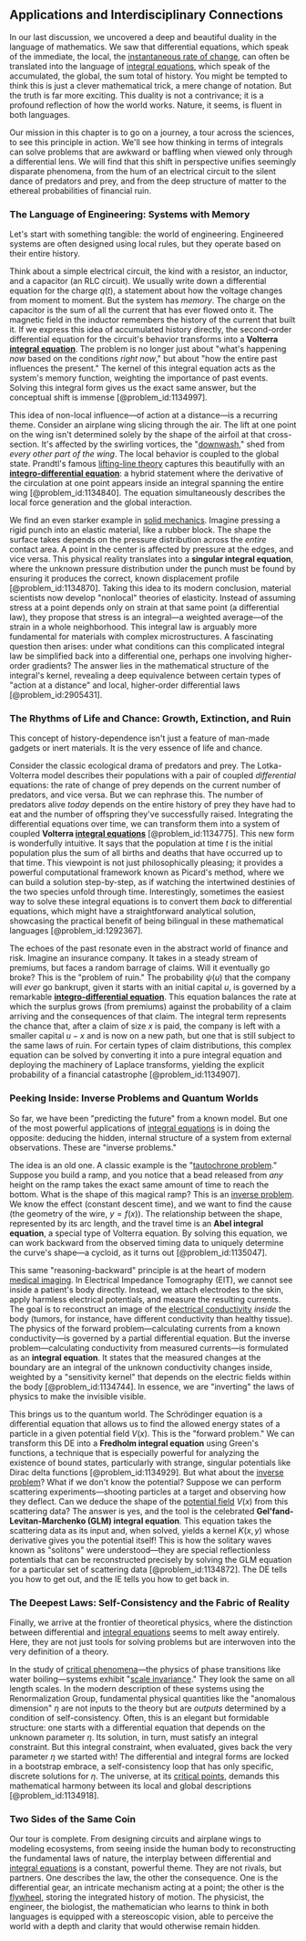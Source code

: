 ## Applications and Interdisciplinary Connections

In our last discussion, we uncovered a deep and beautiful duality in the language of mathematics. We saw that differential equations, which speak of the immediate, the local, the [instantaneous rate of change](@article_id:140888), can often be translated into the language of [integral equations](@article_id:138149), which speak of the accumulated, the global, the sum total of history. You might be tempted to think this is just a clever mathematical trick, a mere change of notation. But the truth is far more exciting. This duality is not a contrivance; it is a profound reflection of how the world works. Nature, it seems, is fluent in both languages.

Our mission in this chapter is to go on a journey, a tour across the sciences, to see this principle in action. We'll see how thinking in terms of integrals can solve problems that are awkward or baffling when viewed only through a differential lens. We will find that this shift in perspective unifies seemingly disparate phenomena, from the hum of an electrical circuit to the silent dance of predators and prey, and from the deep structure of matter to the ethereal probabilities of financial ruin.

### The Language of Engineering: Systems with Memory

Let's start with something tangible: the world of engineering. Engineered systems are often designed using local rules, but they operate based on their entire history.

Think about a simple electrical circuit, the kind with a resistor, an inductor, and a capacitor (an RLC circuit). We usually write down a differential equation for the charge $q(t)$, a statement about how the voltage changes from moment to moment. But the system has *memory*. The charge on the capacitor is the sum of all the current that has ever flowed onto it. The magnetic field in the inductor remembers the history of the current that built it. If we express this idea of accumulated history directly, the second-order differential equation for the circuit's behavior transforms into a **Volterra [integral equation](@article_id:164811)**. The problem is no longer just about "what's happening *now* based on the conditions *right now*," but about "how the entire past influences the present." The kernel of this integral equation acts as the system's memory function, weighting the importance of past events. Solving this integral form gives us the exact same answer, but the conceptual shift is immense [@problem_id:1134997].

This idea of non-local influence—of action at a distance—is a recurring theme. Consider an airplane wing slicing through the air. The lift at one point on the wing isn't determined solely by the shape of the airfoil at that cross-section. It's affected by the swirling vortices, the "[downwash](@article_id:272952)," shed from *every other part of the wing*. The local behavior is coupled to the global state. Prandtl's famous [lifting-line theory](@article_id:180778) captures this beautifully with an **[integro-differential equation](@article_id:175007)**: a hybrid statement where the derivative of the circulation at one point appears inside an integral spanning the entire wing [@problem_id:1134840]. The equation simultaneously describes the local force generation and the global interaction.

We find an even starker example in [solid mechanics](@article_id:163548). Imagine pressing a rigid punch into an elastic material, like a rubber block. The shape the surface takes depends on the pressure distribution across the *entire* contact area. A point in the center is affected by pressure at the edges, and vice versa. This physical reality translates into a **singular integral equation**, where the unknown pressure distribution under the punch must be found by ensuring it produces the correct, known displacement profile [@problem_id:1134870]. Taking this idea to its modern conclusion, material scientists now develop "nonlocal" theories of elasticity. Instead of assuming stress at a point depends only on strain at that same point (a differential law), they propose that stress is an integral—a weighted average—of the strain in a whole neighborhood. This integral law is arguably more fundamental for materials with complex microstructures. A fascinating question then arises: under what conditions can this complicated integral law be simplified back into a differential one, perhaps one involving higher-order gradients? The answer lies in the mathematical structure of the integral's kernel, revealing a deep equivalence between certain types of "action at a distance" and local, higher-order differential laws [@problem_id:2905431].

### The Rhythms of Life and Chance: Growth, Extinction, and Ruin

This concept of history-dependence isn't just a feature of man-made gadgets or inert materials. It is the very essence of life and chance.

Consider the classic ecological drama of predators and prey. The Lotka-Volterra model describes their populations with a pair of coupled *differential* equations: the rate of change of prey depends on the current number of predators, and vice versa. But we can rephrase this. The number of predators alive *today* depends on the entire history of prey they have had to eat and the number of offspring they've successfully raised. Integrating the differential equations over time, we can transform them into a system of coupled **Volterra [integral equations](@article_id:138149)** [@problem_id:1134775]. This new form is wonderfully intuitive. It says that the population at time $t$ is the initial population plus the sum of all births and deaths that have occurred up to that time. This viewpoint is not just philosophically pleasing; it provides a powerful computational framework known as Picard's method, where we can build a solution step-by-step, as if watching the intertwined destinies of the two species unfold through time. Interestingly, sometimes the easiest way to solve these integral equations is to convert them *back* to differential equations, which might have a straightforward analytical solution, showcasing the practical benefit of being bilingual in these mathematical languages [@problem_id:1292367].

The echoes of the past resonate even in the abstract world of finance and risk. Imagine an insurance company. It takes in a steady stream of premiums, but faces a random barrage of claims. Will it eventually go broke? This is the "problem of ruin." The probability $\psi(u)$ that the company will *ever* go bankrupt, given it starts with an initial capital $u$, is governed by a remarkable **[integro-differential equation](@article_id:175007)**. This equation balances the rate at which the surplus grows (from premiums) against the probability of a claim arriving and the consequences of that claim. The integral term represents the chance that, after a claim of size $x$ is paid, the company is left with a smaller capital $u-x$ and is now on a new path, but one that is still subject to the same laws of ruin. For certain types of claim distributions, this complex equation can be solved by converting it into a pure integral equation and deploying the machinery of Laplace transforms, yielding the explicit probability of a financial catastrophe [@problem_id:1134907].

### Peeking Inside: Inverse Problems and Quantum Worlds

So far, we have been "predicting the future" from a known model. But one of the most powerful applications of [integral equations](@article_id:138149) is in doing the opposite: deducing the hidden, internal structure of a system from external observations. These are "inverse problems."

The idea is an old one. A classic example is the "[tautochrone problem](@article_id:176701)." Suppose you build a ramp, and you notice that a bead released from *any* height on the ramp takes the exact same amount of time to reach the bottom. What is the shape of this magical ramp? This is an [inverse problem](@article_id:634273). We know the effect (constant descent time), and we want to find the cause (the geometry of the wire, $y=f(x)$). The relationship between the shape, represented by its arc length, and the travel time is an **Abel integral equation**, a special type of Volterra equation. By solving this equation, we can work backward from the observed timing data to uniquely determine the curve's shape—a cycloid, as it turns out [@problem_id:1135047].

This same "reasoning-backward" principle is at the heart of modern [medical imaging](@article_id:269155). In Electrical Impedance Tomography (EIT), we cannot see inside a patient's body directly. Instead, we attach electrodes to the skin, apply harmless electrical potentials, and measure the resulting currents. The goal is to reconstruct an image of the [electrical conductivity](@article_id:147334) *inside* the body (tumors, for instance, have different conductivity than healthy tissue). The physics of the forward problem—calculating currents from a known conductivity—is governed by a partial differential equation. But the inverse problem—calculating conductivity from measured currents—is formulated as an **integral equation**. It states that the measured changes at the boundary are an integral of the unknown conductivity changes inside, weighted by a "sensitivity kernel" that depends on the electric fields within the body [@problem_id:1134744]. In essence, we are "inverting" the laws of physics to make the invisible visible.

This brings us to the quantum world. The Schrödinger equation is a differential equation that allows us to find the allowed energy states of a particle in a given potential field $V(x)$. This is the "forward problem." We can transform this DE into a **Fredholm integral equation** using Green's functions, a technique that is especially powerful for analyzing the existence of bound states, particularly with strange, singular potentials like Dirac delta functions [@problem_id:1134929]. But what about the [inverse problem](@article_id:634273)? What if we don't know the potential? Suppose we can perform scattering experiments—shooting particles at a target and observing how they deflect. Can we deduce the shape of the [potential field](@article_id:164615) $V(x)$ from this scattering data? The answer is yes, and the tool is the celebrated **Gel'fand-Levitan-Marchenko (GLM) integral equation**. This equation takes the scattering data as its input and, when solved, yields a kernel $K(x,y)$ whose derivative gives you the potential itself! This is how the solitary waves known as "solitons" were understood—they are special reflectionless potentials that can be reconstructed precisely by solving the GLM equation for a particular set of scattering data [@problem_id:1134872]. The DE tells you how to get out, and the IE tells you how to get back in.

### The Deepest Laws: Self-Consistency and the Fabric of Reality

Finally, we arrive at the frontier of theoretical physics, where the distinction between differential and [integral equations](@article_id:138149) seems to melt away entirely. Here, they are not just tools for solving problems but are interwoven into the very definition of a theory.

In the study of [critical phenomena](@article_id:144233)—the physics of phase transitions like water boiling—systems exhibit "[scale invariance](@article_id:142718)." They look the same on all length scales. In the modern description of these systems using the Renormalization Group, fundamental physical quantities like the "anomalous dimension" $\eta$ are not inputs to the theory but are *outputs* determined by a condition of self-consistency. Often, this is an elegant but formidable structure: one starts with a differential equation that depends on the unknown parameter $\eta$. Its solution, in turn, must satisfy an integral constraint. But this integral constraint, when evaluated, gives back the very parameter $\eta$ we started with! The differential and integral forms are locked in a bootstrap embrace, a self-consistency loop that has only specific, discrete solutions for $\eta$. The universe, at its [critical points](@article_id:144159), demands this mathematical harmony between its local and global descriptions [@problem_id:1134918].

### Two Sides of the Same Coin

Our tour is complete. From designing circuits and airplane wings to modeling ecosystems, from seeing inside the human body to reconstructing the fundamental laws of nature, the interplay between differential and [integral equations](@article_id:138149) is a constant, powerful theme. They are not rivals, but partners. One describes the law, the other the consequence. One is the differential gear, an intricate mechanism acting at a point; the other is the [flywheel](@article_id:195355), storing the integrated history of motion. The physicist, the engineer, the biologist, the mathematician who learns to think in both languages is equipped with a stereoscopic vision, able to perceive the world with a depth and clarity that would otherwise remain hidden.